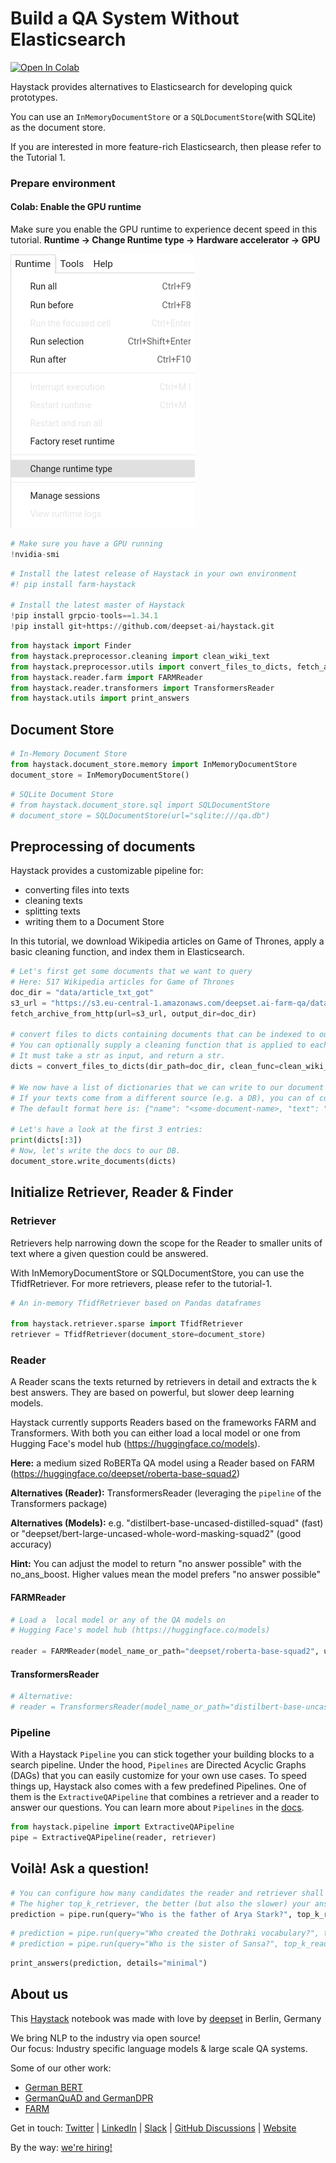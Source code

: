 <!---
title: "Tutorial 3"
metaTitle: "Build a QA System Without Elasticsearch"
metaDescription: ""
slug: "/docs/tutorial3"
date: "2020-09-03"
id: "tutorial3md"
--->

# Build a QA System Without Elasticsearch

[![Open In Colab](https://colab.research.google.com/assets/colab-badge.svg)](https://colab.research.google.com/github/deepset-ai/haystack/blob/master/tutorials/Tutorial3_Basic_QA_Pipeline_without_Elasticsearch.ipynb)

Haystack provides alternatives to Elasticsearch for developing quick prototypes.

You can use an `InMemoryDocumentStore` or a `SQLDocumentStore`(with SQLite) as the document store.

If you are interested in more feature-rich Elasticsearch, then please refer to the Tutorial 1. 

### Prepare environment

#### Colab: Enable the GPU runtime
Make sure you enable the GPU runtime to experience decent speed in this tutorial.
**Runtime -> Change Runtime type -> Hardware accelerator -> GPU**

<img src="https://raw.githubusercontent.com/deepset-ai/haystack/master/docs/img/colab_gpu_runtime.jpg">


```python
# Make sure you have a GPU running
!nvidia-smi
```


```python
# Install the latest release of Haystack in your own environment 
#! pip install farm-haystack

# Install the latest master of Haystack
!pip install grpcio-tools==1.34.1
!pip install git+https://github.com/deepset-ai/haystack.git

```


```python
from haystack import Finder
from haystack.preprocessor.cleaning import clean_wiki_text
from haystack.preprocessor.utils import convert_files_to_dicts, fetch_archive_from_http
from haystack.reader.farm import FARMReader
from haystack.reader.transformers import TransformersReader
from haystack.utils import print_answers
```

## Document Store



```python
# In-Memory Document Store
from haystack.document_store.memory import InMemoryDocumentStore
document_store = InMemoryDocumentStore()
```


```python
# SQLite Document Store
# from haystack.document_store.sql import SQLDocumentStore
# document_store = SQLDocumentStore(url="sqlite:///qa.db")
```

## Preprocessing of documents

Haystack provides a customizable pipeline for:
 - converting files into texts
 - cleaning texts
 - splitting texts
 - writing them to a Document Store

In this tutorial, we download Wikipedia articles on Game of Thrones, apply a basic cleaning function, and index them in Elasticsearch.


```python
# Let's first get some documents that we want to query
# Here: 517 Wikipedia articles for Game of Thrones
doc_dir = "data/article_txt_got"
s3_url = "https://s3.eu-central-1.amazonaws.com/deepset.ai-farm-qa/datasets/documents/wiki_gameofthrones_txt.zip"
fetch_archive_from_http(url=s3_url, output_dir=doc_dir)

# convert files to dicts containing documents that can be indexed to our datastore
# You can optionally supply a cleaning function that is applied to each doc (e.g. to remove footers)
# It must take a str as input, and return a str.
dicts = convert_files_to_dicts(dir_path=doc_dir, clean_func=clean_wiki_text, split_paragraphs=True)

# We now have a list of dictionaries that we can write to our document store.
# If your texts come from a different source (e.g. a DB), you can of course skip convert_files_to_dicts() and create the dictionaries yourself.
# The default format here is: {"name": "<some-document-name>, "text": "<the-actual-text>"}

# Let's have a look at the first 3 entries:
print(dicts[:3])
# Now, let's write the docs to our DB.
document_store.write_documents(dicts)
```

## Initialize Retriever, Reader & Finder

### Retriever

Retrievers help narrowing down the scope for the Reader to smaller units of text where a given question could be answered. 

With InMemoryDocumentStore or SQLDocumentStore, you can use the TfidfRetriever. For more retrievers, please refer to the tutorial-1.


```python
# An in-memory TfidfRetriever based on Pandas dataframes

from haystack.retriever.sparse import TfidfRetriever
retriever = TfidfRetriever(document_store=document_store)
```

### Reader

A Reader scans the texts returned by retrievers in detail and extracts the k best answers. They are based
on powerful, but slower deep learning models.

Haystack currently supports Readers based on the frameworks FARM and Transformers.
With both you can either load a local model or one from Hugging Face's model hub (https://huggingface.co/models).

**Here:** a medium sized RoBERTa QA model using a Reader based on FARM (https://huggingface.co/deepset/roberta-base-squad2)

**Alternatives (Reader):** TransformersReader (leveraging the `pipeline` of the Transformers package)

**Alternatives (Models):** e.g. "distilbert-base-uncased-distilled-squad" (fast) or "deepset/bert-large-uncased-whole-word-masking-squad2" (good accuracy)

**Hint:** You can adjust the model to return "no answer possible" with the no_ans_boost. Higher values mean the model prefers "no answer possible"

#### FARMReader


```python
# Load a  local model or any of the QA models on
# Hugging Face's model hub (https://huggingface.co/models)

reader = FARMReader(model_name_or_path="deepset/roberta-base-squad2", use_gpu=True)
```

#### TransformersReader


```python
# Alternative:
# reader = TransformersReader(model_name_or_path="distilbert-base-uncased-distilled-squad", tokenizer="distilbert-base-uncased", use_gpu=-1)
```

### Pipeline

With a Haystack `Pipeline` you can stick together your building blocks to a search pipeline.
Under the hood, `Pipelines` are Directed Acyclic Graphs (DAGs) that you can easily customize for your own use cases.
To speed things up, Haystack also comes with a few predefined Pipelines. One of them is the `ExtractiveQAPipeline` that combines a retriever and a reader to answer our questions.
You can learn more about `Pipelines` in the [docs](https://haystack.deepset.ai/docs/latest/pipelinesmd).


```python
from haystack.pipeline import ExtractiveQAPipeline
pipe = ExtractiveQAPipeline(reader, retriever)
```

## Voilà! Ask a question!


```python
# You can configure how many candidates the reader and retriever shall return
# The higher top_k_retriever, the better (but also the slower) your answers.
prediction = pipe.run(query="Who is the father of Arya Stark?", top_k_retriever=10, top_k_reader=5)
```


```python
# prediction = pipe.run(query="Who created the Dothraki vocabulary?", top_k_reader=5)
# prediction = pipe.run(query="Who is the sister of Sansa?", top_k_reader=5)
```


```python
print_answers(prediction, details="minimal")
```

## About us

This [Haystack](https://github.com/deepset-ai/haystack/) notebook was made with love by [deepset](https://deepset.ai/) in Berlin, Germany

We bring NLP to the industry via open source!  
Our focus: Industry specific language models & large scale QA systems.  
  
Some of our other work: 
- [German BERT](https://deepset.ai/german-bert)
- [GermanQuAD and GermanDPR](https://deepset.ai/germanquad)
- [FARM](https://github.com/deepset-ai/FARM)

Get in touch:
[Twitter](https://twitter.com/deepset_ai) | [LinkedIn](https://www.linkedin.com/company/deepset-ai/) | [Slack](https://haystack.deepset.ai/community/join) | [GitHub Discussions](https://github.com/deepset-ai/haystack/discussions) | [Website](https://deepset.ai)

By the way: [we're hiring!](https://apply.workable.com/deepset/) 

